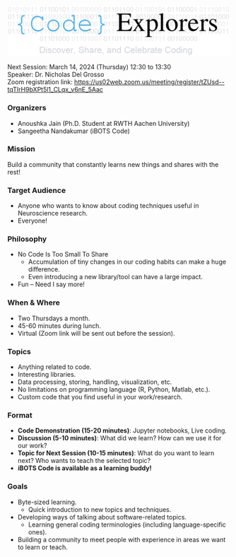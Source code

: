 ![Club Logo](img/Logo2.png)


Next Session: March 14, 2024 (Thursday) 12:30 to 13:30</br>
Speaker: Dr. Nicholas Del Grosso</br>
Zoom registration link: https://us02web.zoom.us/meeting/register/tZUsd--tqTIrH9bXPt5l1_CLqx_v6nE_5Aac

### Organizers
- Anoushka Jain (Ph.D. Student at RWTH Aachen University)
- Sangeetha Nandakumar (iBOTS Code)

### Mission
Build a community that constantly learns new things and shares with the rest!

### Target Audience
- Anyone who wants to know about coding techniques useful in Neuroscience research.
- Everyone!

### Philosophy
- No Code Is Too Small To Share
  - Accumulation of tiny changes in our coding habits can make a huge difference.
  - Even introducing a new library/tool can have a large impact.
- Fun – Need I say more!

### When & Where
- Two Thursdays a month.
- 45-60 minutes during lunch.
- Virtual (Zoom link will be sent out before the session).

### Topics
- Anything related to code.
- Interesting libraries.
- Data processing, storing, handling, visualization, etc.
- No limitations on programming language (R, Python, Matlab, etc.).
- Custom code that you find useful in your work/research.

### Format
- **Code Demonstration (15-20 minutes)**: Jupyter notebooks, Live coding.
- **Discussion (5-10 minutes)**: What did we learn? How can we use it for our work?
- **Topic for Next Session (10-15 minutes)**: What do you want to learn next? Who wants to teach the selected topic?
- **iBOTS Code is available as a learning buddy!**

### Goals
- Byte-sized learning.
  - Quick introduction to new topics and techniques.
- Developing ways of talking about software-related topics.
  - Learning general coding terminologies (including language-specific ones).
- Building a community to meet people with experience in areas we want to learn or teach.
